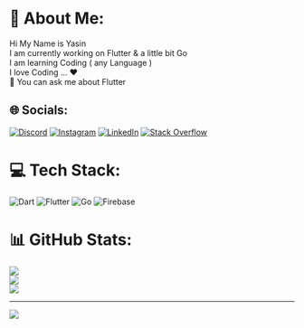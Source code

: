 # 💫 About Me:
Hi My Name is Yasin <br>I am currently working on Flutter & a little bit Go <br>
I am learning Coding ( any Language ) <br> I love Coding ... ❤️<br> 💬 You can ask me about Flutter 


## 🌐 Socials:
[![Discord](https://img.shields.io/badge/Discord-%237289DA.svg?logo=discord&logoColor=white)](https://discord.gg/Y4CN#0981) [![Instagram](https://img.shields.io/badge/Instagram-%23E4405F.svg?logo=Instagram&logoColor=white)](https://instagram.com/yasin_m_y) [![LinkedIn](https://img.shields.io/badge/LinkedIn-%230077B5.svg?logo=linkedin&logoColor=white)](https://linkedin.com/in/yasin-varaste) [![Stack Overflow](https://img.shields.io/badge/-Stackoverflow-FE7A16?logo=stack-overflow&logoColor=white)](https://stackoverflow.com/users/18146641) 

# 💻 Tech Stack:
![Dart](https://img.shields.io/badge/dart-%230175C2.svg?style=for-the-badge&logo=dart&logoColor=white) ![Flutter](https://img.shields.io/badge/Flutter-%2302569B.svg?style=for-the-badge&logo=Flutter&logoColor=white) ![Go](https://img.shields.io/badge/go-%2300ADD8.svg?style=for-the-badge&logo=go&logoColor=white) ![Firebase](https://img.shields.io/badge/firebase-%23039BE5.svg?style=for-the-badge&logo=firebase)
# 📊 GitHub Stats:
![](https://github-readme-stats.vercel.app/api?username=Y4CN&theme=dark&hide_border=true&include_all_commits=false&count_private=true)<br/>
![](https://github-readme-streak-stats.herokuapp.com/?user=Y4CN&theme=dark&hide_border=true)<br/>
![](https://github-readme-stats.vercel.app/api/top-langs/?username=Y4CN&theme=dark&hide_border=true&include_all_commits=false&count_private=true&layout=compact)

---
[![](https://visitcount.itsvg.in/api?id=Y4CN&icon=2&color=12)](https://visitcount.itsvg.in)

<!-- Proudly created with GPRM ( https://gprm.itsvg.in ) -->
